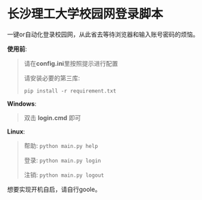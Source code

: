 # 长沙理工大学校园网登录脚本

一键or自动化登录校园网，从此省去等待浏览器和输入账号密码的烦恼。

**使用前**:

> 请在**config.ini**里按照提示进行配置
>
> 请安装必要的第三库:
>
> `pip install -r requirement.txt`

**Windows**:

> 双击 **login.cmd** 即可

**Linux**:

> 帮助: `python main.py help`
>
> 登录: `python main.py login`
>
> 注销: `python main.py logout`

想要实现开机自启，请自行goole。
